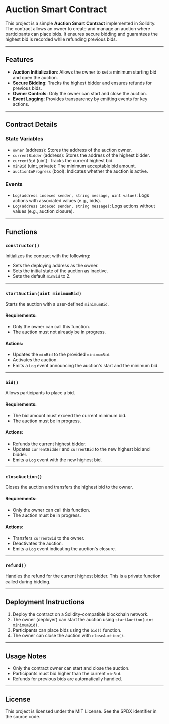 # Auction Smart Contract

This project is a simple **Auction Smart Contract** implemented in Solidity. The contract allows an owner to create and manage an auction where participants can place bids. It ensures secure bidding and guarantees the highest bid is recorded while refunding previous bids.

---

## Features
- **Auction Initialization**: Allows the owner to set a minimum starting bid and open the auction.
- **Secure Bidding**: Tracks the highest bidder and ensures refunds for previous bids.
- **Owner Controls**: Only the owner can start and close the auction.
- **Event Logging**: Provides transparency by emitting events for key actions.

---

## Contract Details

### State Variables
- `owner` (address): Stores the address of the auction owner.
- `currentBidder` (address): Stores the address of the highest bidder.
- `currentBid` (uint): Tracks the current highest bid.
- `minBid` (uint, private): The minimum acceptable bid amount.
- `auctionInProgress` (bool): Indicates whether the auction is active.

### Events
- `Log(address indexed sender, string message, uint value)`: Logs actions with associated values (e.g., bids).
- `Log(address indexed sender, string message)`: Logs actions without values (e.g., auction closure).

---

## Functions

### `constructor()`
Initializes the contract with the following:
- Sets the deploying address as the owner.
- Sets the initial state of the auction as inactive.
- Sets the default `minBid` to 2.

---

### `startAuction(uint minimumBid)`
Starts the auction with a user-defined `minimumBid`.

#### Requirements:
- Only the owner can call this function.
- The auction must not already be in progress.

#### Actions:
- Updates the `minBid` to the provided `minimumBid`.
- Activates the auction.
- Emits a `Log` event announcing the auction's start and the minimum bid.

---

### `bid()`
Allows participants to place a bid.

#### Requirements:
- The bid amount must exceed the current minimum bid.
- The auction must be in progress.

#### Actions:
- Refunds the current highest bidder.
- Updates `currentBidder` and `currentBid` to the new highest bid and bidder.
- Emits a `Log` event with the new highest bid.

---

### `closeAuction()`
Closes the auction and transfers the highest bid to the owner.

#### Requirements:
- Only the owner can call this function.
- The auction must be in progress.

#### Actions:
- Transfers `currentBid` to the owner.
- Deactivates the auction.
- Emits a `Log` event indicating the auction's closure.

---

### `refund()`
Handles the refund for the current highest bidder. This is a private function called during bidding.

---

## Deployment Instructions
1. Deploy the contract on a Solidity-compatible blockchain network.
2. The owner (deployer) can start the auction using `startAuction(uint minimumBid)`.
3. Participants can place bids using the `bid()` function.
4. The owner can close the auction with `closeAuction()`.

---

## Usage Notes
- Only the contract owner can start and close the auction.
- Participants must bid higher than the current `minBid`.
- Refunds for previous bids are automatically handled.

---

## License
This project is licensed under the MIT License. See the SPDX identifier in the source code.
